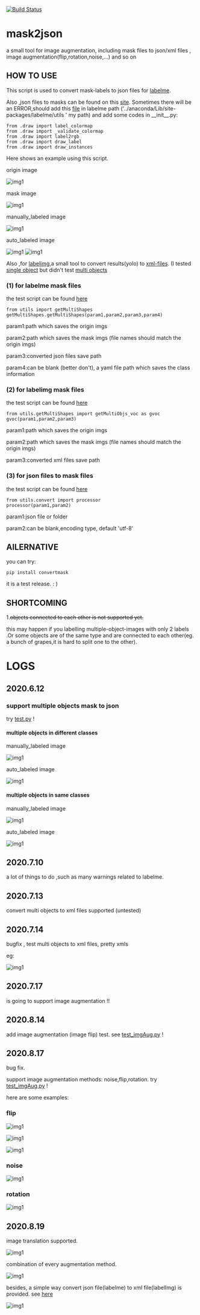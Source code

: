 <!--
 * @lanhuage: markdown
 * @Descripttion: 
 * @version: beta
 * @Author: xiaoshuyui
 * @Date: 2020-06-09 16:23:03
 * @LastEditors: xiaoshuyui
 * @LastEditTime: 2020-08-19 14:19:34
--> 
[![Build Status](https://travis-ci.org/guchengxi1994/mask2json.svg?branch=master)](https://travis-ci.org/guchengxi1994/mask2json.svg?branch=test)

# mask2json

 a small tool for image augmentation, including mask files to json/xml files , image augmentation(flip,rotation,noise,...) and so on

 ## HOW TO USE

 This script is used to convert mask-labels to json files for [labelme](https://github.com/wkentaro/labelme).

 Also ,json files to masks can be found on this [site](https://blog.csdn.net/gaoyi135/article/details/103870646). Sometimes there will be an ERROR,should add this [file](./mask2json/draw.py) in labelme path ('../anaconda/Lib/site-packages/labelme/utils ' my path) and add some codes in \_\_init__.py:

    from .draw import label_colormap
    from .draw import _validate_colormap
    from .draw import label2rgb
    from .draw import draw_label
    from .draw import draw_instances 

Here shows an example using this script.

origin image

![img1](./static/1-2cvt.jpg)

mask image

![img1](./static/1-2cvt.png)

manually_labeled image

![img1](./backup/manually_labeled.png)

auto_labeled image

![img1](./backup/auto_labeled.png)
![img1](./backup/auto_labeled_ori.png)

Also ,for [labelimg](https://github.com/tzutalin/labelImg),a small tool to convert results(yolo) to [xml-files](./utils/img2xml). (I tested [single object](./utils/img2xml/processor_singleObj.py) but didn't test [multi objects](./utils/img2xml/processor_multiObj.py)

### (1) for labelme mask files

the test script can be found [here](./test_scripts/test_mask2json.py)

    from utils import getMultiShapes
    getMultiShapes.getMultiShapes(param1,param2,param3,param4)

param1:path which saves the origin imgs

param2:path which saves the mask imgs (file names should match the origin imgs)

param3:converted json files save path

param4:can be blank (better don't), a yaml file path which saves the class information

### (2) for labelimg mask files

the test script can be found [here](./test_scripts/test_multiObjs2Xml.py)

    from utils.getMultiShapes import getMultiObjs_voc as gvoc
    gvoc(param1,param2,param3)

param1:path which saves the origin imgs

param2:path which saves the mask imgs (file names should match the origin imgs)

param3:converted xml files save path

### (3) for json files  to mask files

the test script can be found [here](./json2mask.py)

    from utils.convert import processor
    processor(param1,param2)

param1:json file or folder

param2:can be blank,encoding type, default 'utf-8'

## AILERNATIVE

you can try:

    pip install convertmask

it is a test release. : )





##  SHORTCOMING

1.~~objects connected to each other is not supported yet.~~

this may happen if you labelling multiple-object-images with only 2 labels .Or some objects are of the same type and are connected to each other(eg. a bunch of grapes,it is hard to split one to the other).


# LOGS

## 2020.6.12

### support multiple objects mask to json

try [test.py](./test.py) !

#### multiple objects in different classes

manually_labeled image

![img1](./backup/manually_labeled_multi_objs.png)

auto_labeled image

![img1](./backup/auto_labeled_multi_objs.png)

#### multiple objects in same classes

manually_labeled image

![img1](./backup/manually_labeled_multi_objs_samelabel.png)

auto_labeled image

![img1](./backup/auto_labeled_labeled_multi_objs_samelabel.png)

## 2020.7.10

a lot of things to do ,such as many warnings related to labelme.

## 2020.7.13

convert multi objects to xml files supported (untested)

## 2020.7.14

bugfix , test multi objects to xml files, pretty xmls

eg:

![img1](./backup/auto_mask2xml.png)

## 2020.7.17

is going to support image augmentation  !!

## 2020.8.14

add image augmentation  (image flip) test. see [test_imgAug.py](./test_scripts/test_imgAug.py) !

## 2020.8.17

bug fix.

support image augmentation methods: noise,flip,rotation. try [test_imgAug.py](./test_scripts/test_imgAug.py) !

here are some examples:

### flip

![img1](./backup/flip_h.png)

![img1](./backup/flip_v.png)

![img1](./backup/flip_v_h.png)

### noise

![img1](./backup/noise.png)

### rotation

![img1](./backup/rotation.png)

## 2020.8.19

image translation supported.

![img1](./backup/translation.png)

combination of every augmentation method.

![img1](./backup/combine.png)

besides, a simple way convert json file(labelme) to xml file(labelImg) is provided. see [here](./test_scripts/test_json2xml.py)

![img1](./backup/json2xml.png)



